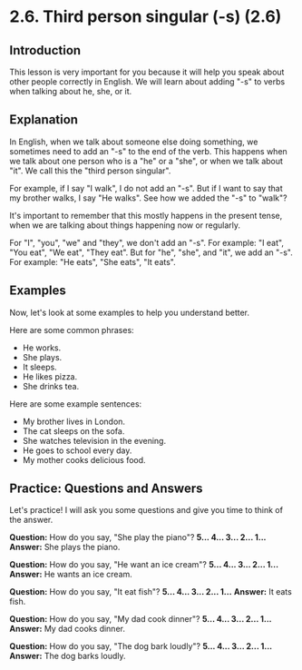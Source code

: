 # 2.6. Third person singular (-s) (2.6)

## Introduction

This lesson is very important for you because it will help you speak about other people correctly in English. We will learn about adding "-s" to verbs when talking about he, she, or it.

## Explanation

In English, when we talk about someone else doing something, we sometimes need to add an "-s" to the end of the verb. This happens when we talk about one person who is a "he" or a "she", or when we talk about "it". We call this the "third person singular".

For example, if I say "I walk", I do not add an "-s". But if I want to say that my brother walks, I say "He walks".  See how we added the "-s" to "walk"?

It's important to remember that this mostly happens in the present tense, when we are talking about things happening now or regularly.

For "I", "you", "we" and "they", we don't add an "-s". For example: "I eat", "You eat", "We eat", "They eat".  But for "he", "she", and "it", we add an "-s".  For example: "He eats", "She eats", "It eats".

## Examples

Now, let's look at some examples to help you understand better.

Here are some common phrases:
- He works.
- She plays.
- It sleeps.
- He likes pizza.
- She drinks tea.

Here are some example sentences:
- My brother lives in London.
- The cat sleeps on the sofa.
- She watches television in the evening.
- He goes to school every day.
- My mother cooks delicious food.

## Practice: Questions and Answers

Let's practice! I will ask you some questions and give you time to think of the answer.

**Question:**  How do you say, "She play the piano"?
**5... 4... 3... 2... 1...**
**Answer:** She plays the piano.

**Question:** How do you say, "He want an ice cream"?
**5... 4... 3... 2... 1...**
**Answer:** He wants an ice cream.

**Question:** How do you say, "It eat fish"?
**5... 4... 3... 2... 1...**
**Answer:** It eats fish.

**Question:** How do you say, "My dad cook dinner"?
**5... 4... 3... 2... 1...**
**Answer:** My dad cooks dinner.

**Question:** How do you say, "The dog bark loudly"?
**5... 4... 3... 2... 1...**
**Answer:** The dog barks loudly.
